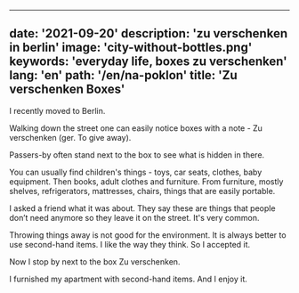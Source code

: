 ---
date: '2021-09-20'
description: 'zu verschenken in berlin'
image: 'city-without-bottles.png'
keywords: 'everyday life, boxes zu verschenken'
lang: 'en'
path: '/en/na-poklon'
title: 'Zu verschenken Boxes'
------
I recently moved to Berlin.

Walking down the street one can easily notice boxes with a note - Zu verschenken (ger. To give away).

Passers-by often stand next to the box to see what is hidden in there.

You can usually find children's things - toys, car seats, clothes, baby equipment. Then books, adult clothes and furniture. From furniture, mostly shelves, refrigerators, mattresses, chairs, things that are easily portable.

I asked a friend what it was about. They say these are things that people don’t need anymore so they leave it on the street. It's very common.

Throwing things away is not good for the environment. It is always better to use second-hand items. I like the way they think. So I accepted it.

Now I stop by next to the box Zu verschenken.

I furnished my apartment with second-hand items. And I enjoy it.

